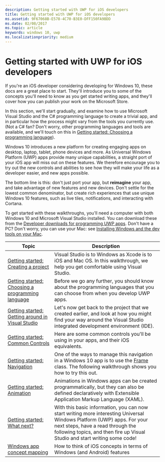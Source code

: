 ```yaml
---
description: Getting started with UWP for iOS developers
title: Getting started with UWP for iOS developers
ms.assetid: 9F67068B-E578-4C70-B3E0-DFF150FA9BDD
ms.date: 02/08/2017
ms.topic: article
keywords: windows 10, uwp
ms.localizationpriority: medium
---
```

# Getting started with UWP for iOS developers


If you're an iOS developer considering developing for Windows 10, these docs are a great place to start. They'll introduce you to some of the concepts you'll need to know as you get started writing apps, and they'll cover how you can publish your work on the Microsoft Store.

In this section, we'll start gradually, and examine how to use Microsoft Visual Studio and the C# programming language to create a trivial app, and in particular how the process might vary from the tools you currently use. (Not a C# fan? Don't worry, other programming languages and tools are available, and we'll touch on this in [Getting started: Choosing a programming language](getting-started-choosing-a-programming-language.md)).

Windows 10 introduces a new platform for creating engaging apps on desktop, laptop, tablet, phone devices and more. As Universal Windows Platform (UWP) apps provide many unique capabilities, a straight port of your iOS app will miss out on these features. We therefore encourage you to try out the new controls and abilities to see how they will make your life as a developer easier, and new apps possible.

The bottom line is this: don't just port your app, but **reimagine** your app, and take advantage of new features and new devices. Don't settle for the lowest common denominator, but create rich experiences that use unique Windows 10 features, such as live tiles, notifications, and interacting with Cortana.

To get started with these walkthroughs, you'll need a computer with both Windows 10 and Microsoft Visual Studio installed. You can download these from the [Developer downloads for programming UWP apps](https://developer.microsoft.com/en-us/windows/downloads). Don't have a PC? Don't worry, you can use your Mac: see [Installing Windows and the dev tools on your Mac](setting-up-your-mac-with-windows-10.md).

| Topic | Description |
|-------|-------------|
| [Getting started: Creating a project](getting-started-creating-a-project.md) | Visual Studio is to Windows as Xcode is to iOS and Mac OS. In this walkthrough, we help you get comfortable using Visual Studio. |
| [Getting started: Choosing a programming language](getting-started-choosing-a-programming-language.md) | Before we go any further, you should know about the programming languages that you can choose from when you develop UWP apps. |
| [Getting started: Getting around in Visual Studio](getting-started-getting-around-in-visual-studio.md) | Let's now get back to the project that we created earlier, and look at how you might find your way around the Visual Studio integrated development environment (IDE). |
| [Getting started: Common Controls](getting-started-common-controls.md) | Here are some common controls you'll be using in your apps, and their iOS equivalents. |
| [Getting started: Navigation](getting-started-navigation.md) | One of the ways to manage this navigation in a Windows 10 app is to use the [Frame](https://msdn.microsoft.com/library/windows/apps/br242682) class. The following walkthrough shows you how to try this out. |
| [Getting started: Animation](getting-started-animation.md) | Animations in Windows apps can be created programmatically, but they can also be defined declaratively with Extensible Application Markup Language (XAML). |
| [Getting started: What next?](getting-started-what-next.md) | With this basic information, you can now start writing more interesting Universal Windows Platform (UWP) apps. For your next steps, have a read through the following topics, and then fire up Visual Studio and start writing some code! |
| [Windows app concept mapping](https://msdn.microsoft.com//windows/uwp/porting/android-ios-uwp-map) | How to think of iOS concepts in terms of Windows (and Android) features |

 

 

 
